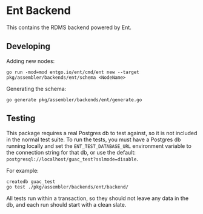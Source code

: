 # Ent Backend

This contains the RDMS backend powered by Ent.

## Developing

Adding new nodes:

```shell
go run -mod=mod entgo.io/ent/cmd/ent new --target pkg/assembler/backends/ent/schema <NodeName>
```

Generating the schema:

```shell
go generate pkg/assembler/backends/ent/generate.go
```

## Testing

This package requires a real Postgres db to test against, so it is not included in the normal test suite. To run the tests, you must have a Postgres db running locally and set the `ENT_TEST_DATABASE_URL` environment variable to the connection string for that db, or use the default: `postgresql://localhost/guac_test?sslmode=disable`.

For example:

```shell
createdb guac_test
go test ./pkg/assembler/backends/ent/backend/
```

All tests run within a transaction, so they should not leave any data in the db, and each run should start with a clean slate.
